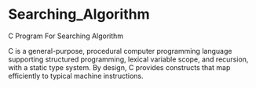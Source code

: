 # Searching_Algorithm
C Program For Searching Algorithm

C is a general-purpose, procedural computer programming language supporting structured programming, lexical variable scope, and recursion, with a static type system. By design, C provides constructs that map efficiently to typical machine instructions.
